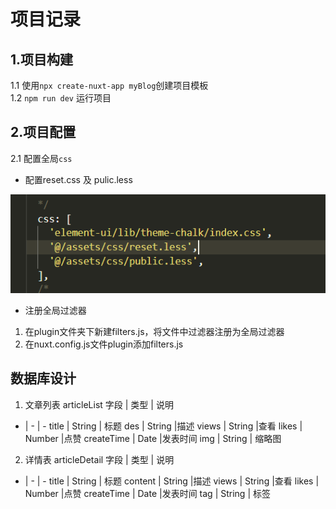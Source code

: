 # 项目记录

## 1.项目构建
 1.1  使用`npx create-nuxt-app myBlog`创建项目模板  
 1.2  `npm run dev` 运行项目

## 2.项目配置

2.1 配置全局`css`
- 配置reset.css 及 pulic.less

![avatar](./assets/images/word/setCSS.png)

- 注册全局过滤器  
1. 在plugin文件夹下新建filters.js，将文件中过滤器注册为全局过滤器
2. 在nuxt.config.js文件plugin添加filters.js


## 数据库设计
 1. 文章列表 articleList
  字段 | 类型 | 说明
   - | - | -
  title | String |  标题
  des | String |描述
  views | String |查看
  likes | Number |点赞
  createTime | Date |发表时间
  img | String | 缩略图 

 2. 详情表 articleDetail
  字段 | 类型 | 说明
   - | - | -
  title | String |  标题
  content | String |描述
  views | String |查看
  likes | Number |点赞
  createTime | Date |发表时间
  tag | String | 标签


​    